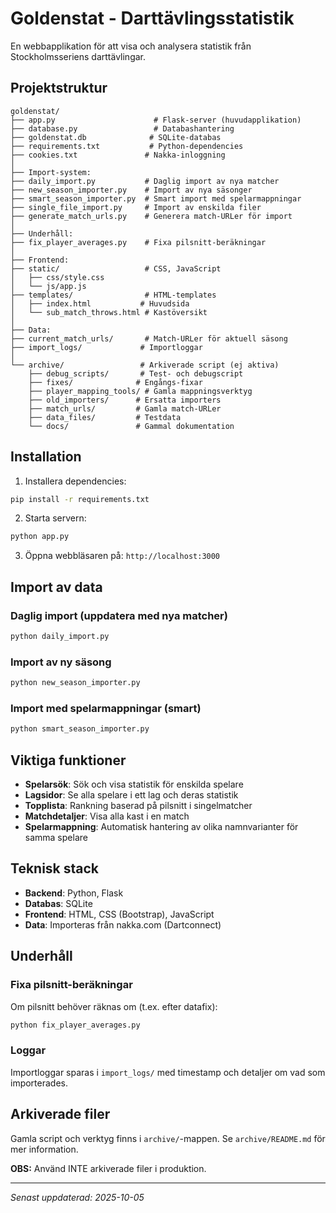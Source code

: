 # Goldenstat - Darttävlingsstatistik

En webbapplikation för att visa och analysera statistik från Stockholmsseriens darttävlingar.

## Projektstruktur

```
goldenstat/
├── app.py                      # Flask-server (huvudapplikation)
├── database.py                 # Databashantering
├── goldenstat.db              # SQLite-databas
├── requirements.txt           # Python-dependencies
├── cookies.txt               # Nakka-inloggning
│
├── Import-system:
├── daily_import.py           # Daglig import av nya matcher
├── new_season_importer.py    # Import av nya säsonger
├── smart_season_importer.py  # Smart import med spelarmappningar
├── single_file_import.py     # Import av enskilda filer
├── generate_match_urls.py    # Generera match-URLer för import
│
├── Underhåll:
├── fix_player_averages.py    # Fixa pilsnitt-beräkningar
│
├── Frontend:
├── static/                   # CSS, JavaScript
│   ├── css/style.css
│   └── js/app.js
├── templates/                # HTML-templates
│   ├── index.html           # Huvudsida
│   └── sub_match_throws.html # Kastöversikt
│
├── Data:
├── current_match_urls/       # Match-URLer för aktuell säsong
├── import_logs/             # Importloggar
│
└── archive/                 # Arkiverade script (ej aktiva)
    ├── debug_scripts/       # Test- och debugscript
    ├── fixes/              # Engångs-fixar
    ├── player_mapping_tools/ # Gamla mappningsverktyg
    ├── old_importers/      # Ersatta importers
    ├── match_urls/         # Gamla match-URLer
    ├── data_files/         # Testdata
    └── docs/               # Gammal dokumentation
```

## Installation

1. Installera dependencies:
```bash
pip install -r requirements.txt
```

2. Starta servern:
```bash
python app.py
```

3. Öppna webbläsaren på: `http://localhost:3000`

## Import av data

### Daglig import (uppdatera med nya matcher)
```bash
python daily_import.py
```

### Import av ny säsong
```bash
python new_season_importer.py
```

### Import med spelarmappningar (smart)
```bash
python smart_season_importer.py
```

## Viktiga funktioner

- **Spelarsök**: Sök och visa statistik för enskilda spelare
- **Lagsidor**: Se alla spelare i ett lag och deras statistik
- **Topplista**: Rankning baserad på pilsnitt i singelmatcher
- **Matchdetaljer**: Visa alla kast i en match
- **Spelarmappning**: Automatisk hantering av olika namnvarianter för samma spelare

## Teknisk stack

- **Backend**: Python, Flask
- **Databas**: SQLite
- **Frontend**: HTML, CSS (Bootstrap), JavaScript
- **Data**: Importeras från nakka.com (Dartconnect)

## Underhåll

### Fixa pilsnitt-beräkningar
Om pilsnitt behöver räknas om (t.ex. efter datafix):
```bash
python fix_player_averages.py
```

### Loggar
Importloggar sparas i `import_logs/` med timestamp och detaljer om vad som importerades.

## Arkiverade filer

Gamla script och verktyg finns i `archive/`-mappen. Se `archive/README.md` för mer information.

**OBS:** Använd INTE arkiverade filer i produktion.

---

*Senast uppdaterad: 2025-10-05*
